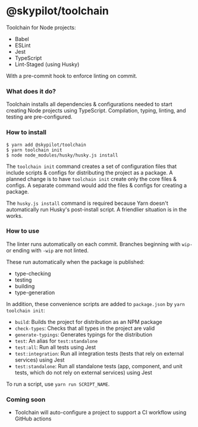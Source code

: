 # @skypilot/toolchain
Toolchain for Node projects:
- Babel
- ESLint
- Jest
- TypeScript
- Lint-Staged (using Husky)

With a pre-commit hook to enforce linting on commit.

### What does it do?
Toolchain installs all dependencies & configurations needed to start creating Node projects
using TypeScript. Compilation, typing, linting, and testing are pre-configured.


### How to install 
```
$ yarn add @skypilot/toolchain
$ yarn toolchain init
$ node node_modules/husky/husky.js install
```

The `toolchain init` command creates a set of configuration files that include scripts & configs
for distributing the project as a package. A planned change is to have `toolchain init` create only
the core files & configs. A separate command would add the files & configs for creating a package.

The `husky.js install` command is required because Yarn doesn't automatically run Husky's
post-install script. A friendlier situation is in the works.

### How to use

The linter runs automatically on each commit. Branches beginning with `wip-` or ending with `-wip`
are not linted.

These run automatically when the package is published:
- type-checking
- testing
- building
- type-generation

In addition, these convenience scripts are added to `package.json` by `yarn toolchain init`:

- `build`: Builds the project for distribution as an NPM package
- `check-types`: Checks that all types in the project are valid
- `generate-typings`: Generates typings for the distribution
- `test`: An alias for `test:standalone`
- `test:all`: Run all tests using Jest
- `test:integration`: Run all integration tests (tests that rely on external services) using Jest
- `test:standalone`: Run all standalone tests (app, component, and unit tests, which do not rely
on external services) using Jest

To run a script, use `yarn run SCRIPT_NAME`.

### Coming soon

- Toolchain will auto-configure a project to support a CI workflow using GitHub actions
